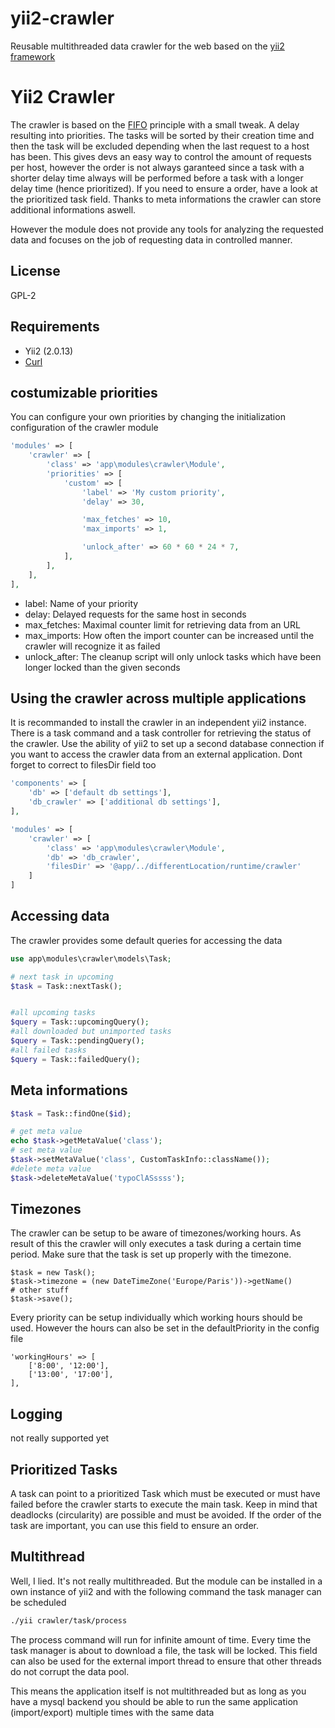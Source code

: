 yii2-crawler
===============

Reusable multithreaded data crawler for the web based on the [yii2 framework](http://www.yiiframework.com)

# Yii2 Crawler
The crawler is based on the [FIFO](https://en.wikipedia.org/wiki/FIFO_(computing_and_electronics)) principle with a small tweak. A delay resulting into priorities. The tasks will be sorted by their creation time and then the task will be excluded depending when the last request to a host has been. This gives devs an easy way to control the amount of requests per host, however the order is not always garanteed since a task with a shorter delay time always will be performed before a task with a longer delay time (hence prioritized). If you need to ensure a order, have a look at the prioritized task field. Thanks to meta informations the crawler can store additional informations aswell. 

However the module does not provide any tools for analyzing the requested data and focuses on the job of requesting data in controlled manner.

## License
GPL-2

## Requirements

- Yii2 (2.0.13)
- [Curl](https://github.com/linslin/Yii2-Curl) 

## costumizable priorities

You can configure your own priorities by changing the initialization configuration of the crawler module

```php
'modules' => [
    'crawler' => [
        'class' => 'app\modules\crawler\Module',
        'priorities' => [
            'custom' => [
                'label' => 'My custom priority',
                'delay' => 30,

                'max_fetches' => 10,
                'max_imports' => 1,

                'unlock_after' => 60 * 60 * 24 * 7,
            ],
        ],
    ],
],
```

- label: Name of your priority
- delay: Delayed requests for the same host in seconds
- max_fetches: Maximal counter limit for retrieving data from an URL
- max_imports: How often the import counter can be increased until the crawler will recognize it as failed
- unlock_after: The cleanup script will only unlock tasks which have been longer locked than the given seconds

## Using the crawler across multiple applications
It is recommanded to install the crawler in an independent yii2 instance. There is a task command and a task controller for retrieving the status of the crawler. Use the ability of yii2 to set up a second database connection if you want to access the crawler data from an external application. Dont forget to correct to filesDir field too


```php
'components' => [
    'db' => ['default db settings'],
    'db_crawler' => ['additional db settings'],
],

'modules' => [
    'crawler' => [
        'class' => 'app\modules\crawler\Module',
        'db' => 'db_crawler',
        'filesDir' => '@app/../differentLocation/runtime/crawler'
    ]
]
```

## Accessing data

The crawler provides some default queries for accessing the data
```php
use app\modules\crawler\models\Task;

# next task in upcoming
$task = Task::nextTask();


#all upcoming tasks
$query = Task::upcomingQuery();
#all downloaded but unimported tasks
$query = Task::pendingQuery();
#all failed tasks
$query = Task::failedQuery();
```

## Meta informations

```php
$task = Task::findOne($id);

# get meta value
echo $task->getMetaValue('class');
# set meta value
$task->setMetaValue('class', CustomTaskInfo::className());
#delete meta value
$task->deleteMetaValue('typoClASssss');
```

## Timezones

The crawler can be setup to be aware of timezones/working hours. As result of this the crawler will only executes a task during a certain time period. Make sure that the task is set up properly with the timezone.

```
$task = new Task();
$task->timezone = (new DateTimeZone('Europe/Paris'))->getName()
# other stuff
$task->save();
```

Every priority can be setup individually which working hours should be used. However the hours can also be set in the defaultPriority in the config file

```
'workingHours' => [
    ['8:00', '12:00'],
    ['13:00', '17:00'],
],
```

## Logging

not really supported yet

## Prioritized Tasks
A task can point to a prioritized Task which must be executed or must have failed before the crawler starts to execute the main task. Keep in mind that deadlocks (circularity) are possible and must be avoided. If the order of the task are important, you can use this field to ensure an order.


## Multithread
Well, I lied. It's not really multithreaded. But the module can be installed in a own instance of yii2 and with the following command the task manager can be scheduled
```sh
./yii crawler/task/process
```
The process command will run for infinite amount of time. Every time the task manager is about to download a file, the task will be locked. This field can also be used for the external import thread to ensure that other threads do not corrupt the data pool.

This means the application itself is not multithreaded but as long as you have a mysql backend you should be able to run the same application (import/export) multiple times with the same data